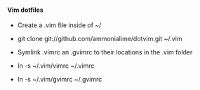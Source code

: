 #### Vim dotfiles

- Create a .vim file inside of ~/

- git clone git://github.com/ammonialime/dotvim.git ~/.vim

- Symlink .vimrc an .gvimrc to their locations in the .vim folder

- ln -s ~/.vim/vimrc ~/.vimrc

- ln -s ~/.vim/gvimrc ~/.gvimrc
